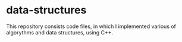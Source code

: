 # data-structures
This repository consists code files, in which I implemented various of algorythms and data structures, using C++.
